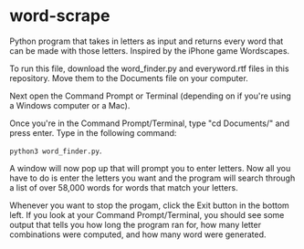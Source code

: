 # word-scrape
Python program that takes in letters as input and returns every word that can be made with those letters. Inspired by the iPhone game Wordscapes. 

To run this file, download the word_finder.py and everyword.rtf files in this repository. Move them to the Documents file on your computer. 

Next open the Command Prompt or Terminal (depending on if you're using a Windows computer or a Mac). 

Once you're in the Command Prompt/Terminal, type "cd Documents/" and press enter. Type in the following command:

`python3 word_finder.py`. 

A window will now pop up that will prompt you to enter letters. Now all you have to do is enter the letters you want and the program will search through a list of over 58,000 words for words that match your letters.

Whenever you want to stop the progam, click the Exit button in the bottom left. If you look at your Command Prompt/Terminal, you should see some output that tells you how long the program ran for, how many letter combinations were computed, and how many word were generated.
